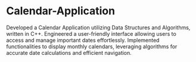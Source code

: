 # Calendar-Application
Developed a Calendar Application utilizing Data Structures and Algorithms, written in C++. Engineered a user-friendly interface allowing users to access and manage important dates effortlessly. Implemented functionalities to display monthly calendars, leveraging algorithms for accurate date calculations and efficient navigation. 
